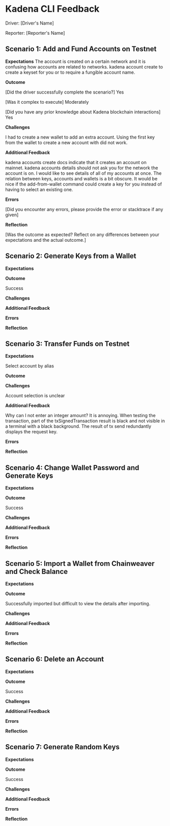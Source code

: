 # Kadena CLI Feedback

Driver: [Driver's Name]

Reporter: [Reporter's Name]

## **Scenario 1: Add and Fund Accounts on Testnet**

**Expectations**
The account is created on a certain network and it is confusing how accounts are related to networks.
kadena account create to create a keyset for you or to require a fungible account name.

**Outcome**

[Did the driver successfully complete the scenario?]
Yes

[Was it complex to execute]
Moderately

[Did you have any prior knowledge about Kadena blockchain interactions]
Yes

**Challenges**

I had to create a new wallet to add an extra account.
Using the first key from the wallet to create a new account with did not work.

**Additional Feedback**

kadena accounts create docs indicate that it creates an account on mainnet.
kadena accounts details should not ask you for the network the account is on.
I would like to see details of all of my accounts at once.
The relation between keys, accounts and wallets is a bit obscure.
It would be nice if the add-from-wallet command could create a key for you instead of having to select an existing one.

**Errors**

[Did you encounter any errors, please provide the error or stacktrace if any
given]

**Reflection**

[Was the outcome as expected? Reflect on any differences between your
expectations and the actual outcome.]

## **Scenario 2: Generate Keys from a Wallet**

**Expectations**

**Outcome**

Success

**Challenges**

**Additional Feedback**

**Errors**

**Reflection**

## **Scenario 3: Transfer Funds on Testnet**

**Expectations**

Select account by alias

**Outcome**

**Challenges**

Account selection is unclear

**Additional Feedback**

Why can I not enter an integer amount? It is annoying.
When testing the transaction, part of the txSignedTransaction result is black and not visible in a terminal with a black background.
The result of tx send redundantly displays the request key.

**Errors**

**Reflection**

## **Scenario 4: Change Wallet Password and Generate Keys**

**Expectations**

**Outcome**

Success

**Challenges**

**Additional Feedback**

**Errors**

**Reflection**

## **Scenario 5: Import a Wallet from Chainweaver and Check Balance**

**Expectations**

**Outcome**

Successfully imported but difficult to view the details after importing.

**Challenges**

**Additional Feedback**

**Errors**

**Reflection**

## **Scenario 6: Delete an Account**

**Expectations**

**Outcome**

Success

**Challenges**

**Additional Feedback**

**Errors**

**Reflection**

## **Scenario 7: Generate Random Keys**

**Expectations**

**Outcome**

Success

**Challenges**

**Additional Feedback**

**Errors**

**Reflection**
